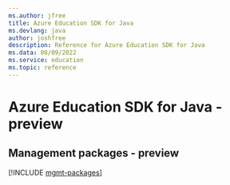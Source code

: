 ```yaml
---
ms.author: jfree
title: Azure Education SDK for Java
ms.devlang: java
author: joshfree
description: Reference for Azure Education SDK for Java
ms.data: 08/09/2022
ms.service: education
ms.topic: reference
---
```

# Azure Education SDK for Java - preview

## Management packages - preview
[!INCLUDE [mgmt-packages](education-mgmt-index.md)]